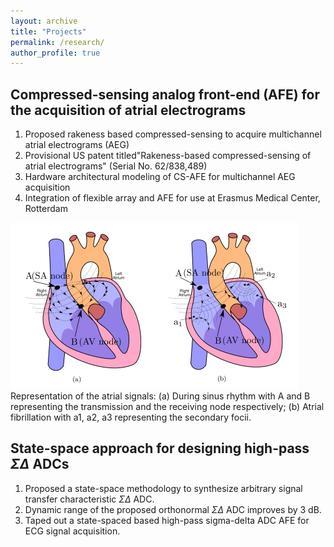 ```yaml
---
layout: archive
title: "Projects"
permalink: /research/
author_profile: true
---
```


## Compressed-sensing analog front-end (AFE) for the acquisition of atrial electrograms

1. Proposed rakeness based compressed-sensing to acquire multichannel atrial electrograms (AEG)
2. Provisional US patent titled"Rakeness-based compressed-sensing of atrial electrograms" (Serial No. 62/838,489)
3. Hardware architectural modeling of CS-AFE for multichannel AEG acquisition
4. Integration of flexible array and AFE for use at Erasmus Medical Center, Rotterdam 

![alt text](/images/wavefront_SR_AF.png)
Representation of the atrial signals: (a) During sinus rhythm with A and B representing the transmission and the receiving node respectively; (b) Atrial fibrillation with a1, a2, a3 representing the secondary focii.


## State-space approach for designing high-pass $\Sigma\Delta$ ADCs

1. Proposed a state-space methodology to synthesize arbitrary signal transfer characteristic $\Sigma$$\Delta$ ADC.
2. Dynamic range of the proposed orthonormal $\Sigma$$\Delta$ ADC improves by 3 dB.
3. Taped out a state-spaced based high-pass sigma-delta ADC AFE for ECG signal acquisition.
